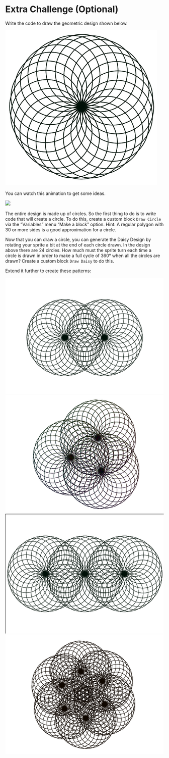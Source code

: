 # Extra Challenge \(Optional\)

Write the code to draw the geometric design shown below.

![](../.gitbook/assets/image%20%28349%29.png) 

You can watch this animation to get some ideas.

![](https://bjc.edc.org/bjc-r/img/1-introduction/Daisy_img/DaisyAnimation.gif)

The entire design is made up of circles. So the first thing to do is to write code that will create a circle. To do this, create a custom block `Draw Circle` via the “Variables” menu “Make a block” option. Hint: A regular polygon with 30 or more sides is a good approximation for a circle.

Now that you can draw a circle, you can generate the Daisy Design by rotating your sprite a bit at the end of each circle drawn. In the design above there are 24 circles. How much must the sprite turn each time a circle is drawn in order to make a full cycle of 360° when all the circles are drawn? Create a custom block `Draw Daisy` to do this.

Extend it further to create these patterns:

![](../.gitbook/assets/image%20%28351%29.png) ![](../.gitbook/assets/image%20%28355%29.png) ![](../.gitbook/assets/image%20%28350%29.png) ![](../.gitbook/assets/image%20%28354%29.png) 

